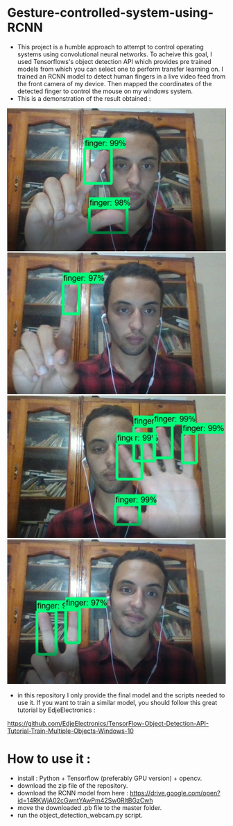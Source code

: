 # Gesture-controlled-system-using-RCNN

- This project is a humble approach to attempt to control operating systems using convolutional neural networks.
To acheive this goal, I used Tensorflows's object detection API which provides pre trained models from which you can 
select one to perform transfer learning on. I trained an RCNN model to detect human fingers in a live video feed 
from the front camera of my device. Then mapped the coordinates of the detected finger to control the mouse on my
windows system.
- This is a demonstration of the result obtained :

![alt text](https://github.com/Mehieddine44/Gesture-controlled-system-using-RCNN/blob/master/result%201.PNG)
![alt text](https://github.com/Mehieddine44/Gesture-controlled-system-using-RCNN/blob/master/result%202.PNG)
![alt text](https://github.com/Mehieddine44/Gesture-controlled-system-using-RCNN/blob/master/result%203.PNG)
![alt text](https://github.com/Mehieddine44/Gesture-controlled-system-using-RCNN/blob/master/result%204..PNG)

- in this repository I only provide the final model and the scripts needed to use it. If you want to train a similar model, you 
should follow this great tutorial by EdjeElectronics :

https://github.com/EdjeElectronics/TensorFlow-Object-Detection-API-Tutorial-Train-Multiple-Objects-Windows-10

# How to use it :

- install : Python + Tensorflow (preferably GPU version) + opencv.
- download the zip file of the repository.
- download the RCNN model from here : https://drive.google.com/open?id=14RKWjA02cGwntYAwPm42Sw0RltBGzCwh
- move the downloaded .pb file to the master folder.
- run the object_detection_webcam.py script.
